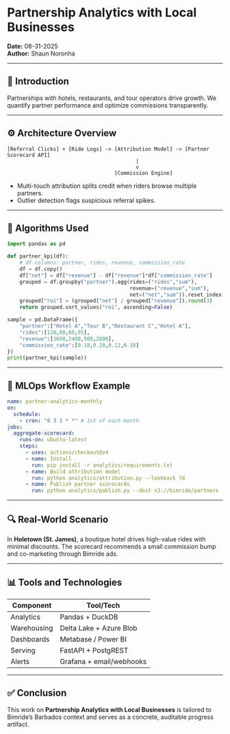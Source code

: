 # Partnership Analytics with Local Businesses

**Date:** 08-31-2025  
**Author:** Shaun Noronha

---

## 🚀 Introduction

Partnerships with hotels, restaurants, and tour operators drive growth. We quantify partner performance and optimize commissions transparently.

---

## ⚙️ Architecture Overview


```
[Referral Clicks] + [Ride Logs] -> [Attribution Model] -> [Partner Scorecard API]
                                          |
                                          v
                                   [Commission Engine]
```
- Multi-touch attribution splits credit when riders browse multiple partners.
- Outlier detection flags suspicious referral spikes.


---

## 🧠 Algorithms Used

```python
import pandas as pd

def partner_kpi(df):
    # df columns: partner, rides, revenue, commission_rate
    df = df.copy()
    df["net"] = df["revenue"] - df["revenue"]*df["commission_rate"]
    grouped = df.groupby("partner").agg(rides=("rides","sum"),
                                        revenue=("revenue","sum"),
                                        net=("net","sum")).reset_index()
    grouped["roi"] = (grouped["net"] / grouped["revenue"]).round(3)
    return grouped.sort_values("roi", ascending=False)

sample = pd.DataFrame({
    "partner":["Hotel A","Tour B","Restaurant C","Hotel A"],
    "rides":[120,80,60,95],
    "revenue":[3600,2400,900,2800],
    "commission_rate":[0.18,0.20,0.12,0.18]
})
print(partner_kpi(sample))
```

---

## 🔁 MLOps Workflow Example

```yaml
name: partner-analytics-monthly
on:
  schedule:
    - cron: "0 3 1 * *" # 1st of each month
jobs:
  aggregate-scorecard:
    runs-on: ubuntu-latest
    steps:
      - uses: actions/checkout@v4
      - name: Install
        run: pip install -r analytics/requirements.txt
      - name: Build attribution model
        run: python analytics/attribution.py --lookback 7d
      - name: Publish partner scorecards
        run: python analytics/publish.py --dest s3://bimride/partners
```

---

## 🔍 Real-World Scenario

In **Holetown (St. James)**, a boutique hotel drives high-value rides with minimal discounts. The scorecard recommends a small commission bump and co-marketing through Bimride ads.

---

## 📊 Tools and Technologies


| Component                | Tool/Tech                          |
|--------------------------|------------------------------------|
| Analytics                | Pandas + DuckDB                    |
| Warehousing              | Delta Lake + Azure Blob            |
| Dashboards               | Metabase / Power BI                |
| Serving                  | FastAPI + PostgREST                |
| Alerts                   | Grafana + email/webhooks           |


---

## ✅ Conclusion

This work on **Partnership Analytics with Local Businesses** is tailored to Bimride’s Barbados context and serves as a concrete, auditable progress artifact.
